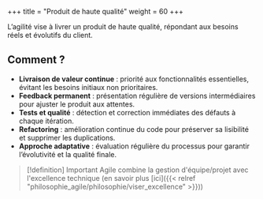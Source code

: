 +++
title = "Produit de haute qualité"
weight = 60
+++
 
L’agilité vise à livrer un produit de haute qualité, répondant aux besoins réels et évolutifs du client.

## Comment ?
- **Livraison de valeur continue** : priorité aux fonctionnalités essentielles, évitant les besoins initiaux non prioritaires.  
- **Feedback permanent** : présentation régulière de versions intermédiaires pour ajuster le produit aux attentes.  
- **Tests et qualité** : détection et correction immédiates des défauts à chaque itération.  
- **Refactoring** : amélioration continue du code pour préserver sa lisibilité et supprimer les duplications.  
- **Approche adaptative** : évaluation régulière du processus pour garantir l’évolutivité et la qualité finale.

> [!definition] Important
> Agile combine la gestion d'équipe/projet avec l'excellence technique (en savoir plus [ici]({{< relref "philosophie_agile/philosophie/viser_excellence" >}}))